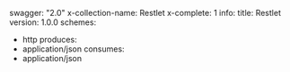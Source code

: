 swagger: "2.0"
x-collection-name: Restlet
x-complete: 1
info:
  title: Restlet
  version: 1.0.0
schemes:
- http
produces:
- application/json
consumes:
- application/json